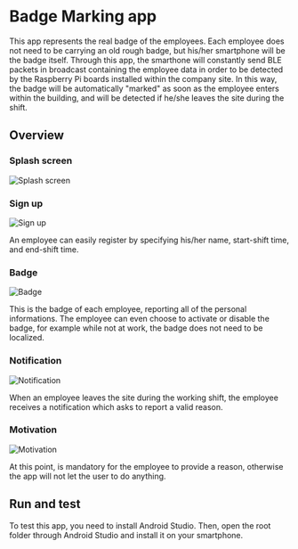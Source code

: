 # Badge Marking app

This app represents the real badge of the employees. Each employee does not need to be carrying an old rough badge, but his/her smartphone will be the badge itself. Through this app, the smarthone will constantly send BLE packets in broadcast containing the employee data in order to be detected by the Raspberry Pi boards installed within the company site. In this way, the badge will be automatically "marked" as soon as the employee enters within the building, and will be detected if he/she leaves the site during the shift.

## Overview

### Splash screen

![Splash screen](../../../img/scaled-app-1.jpg)

### Sign up

![Sign up](../../../img/scaled-app-2.jpg)

An employee can easily register by specifying his/her name, start-shift time, and end-shift time.

### Badge

![Badge](../../../img/scaled-app-3.jpg)

This is the badge of each employee, reporting all of the personal informations. The employee can even choose to activate or disable the badge, for example while not at work, the badge does not need to be localized.

### Notification

![Notification](../../../img/scaled-app-4.jpg)

When an employee leaves the site during the working shift, the employee receives a notification which asks to report a valid reason.

### Motivation

![Motivation](../../../img/scaled-app-5.jpg)

At this point, is mandatory for the employee to provide a reason, otherwise the app will not let the user to do anything.

## Run and test

To test this app, you need to install Android Studio. Then, open the root folder through Android Studio and install it on your smartphone.
